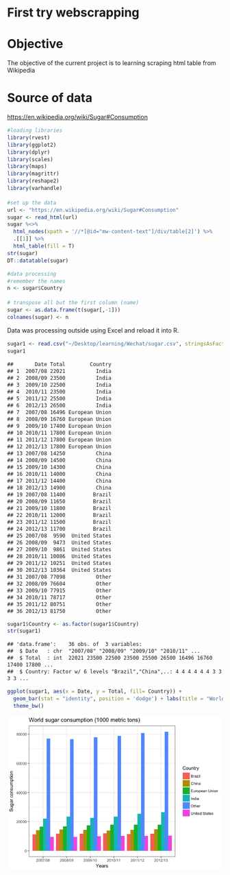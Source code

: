 First try webscrapping
================

Objective
=========

The objective of the current project is to learning scraping html table from Wikipedia

Source of data
==============

<https://en.wikipedia.org/wiki/Sugar#Consumption>

``` r
#loading libraries
library(rvest)
library(ggplot2)
library(dplyr)
library(scales)
library(maps)
library(magrittr)
library(reshape2)
library(varhandle)

#set up the data
url <- "https://en.wikipedia.org/wiki/Sugar#Consumption"
sugar <- read_html(url)
sugar %<>%
  html_nodes(xpath = '//*[@id="mw-content-text"]/div/table[2]') %>%
  .[[1]] %>%
  html_table(fill = T)
str(sugar)
DT::datatable(sugar)
```

``` r
#data processing
#remember the names
n <- sugar$Country

# transpose all but the first column (name)
sugar <- as.data.frame(t(sugar[,-1]))
colnames(sugar) <- n
```

Data was processing outside using Excel and reload it into R.

``` r
sugar1 <- read.csv("~/Desktop/learning/Wechat/sugar.csv", stringsAsFactors=FALSE)
sugar1
```

    ##       Date Total        Country
    ## 1  2007/08 22021          India
    ## 2  2008/09 23500          India
    ## 3  2009/10 22500          India
    ## 4  2010/11 23500          India
    ## 5  2011/12 25500          India
    ## 6  2012/13 26500          India
    ## 7  2007/08 16496 European Union
    ## 8  2008/09 16760 European Union
    ## 9  2009/10 17400 European Union
    ## 10 2010/11 17800 European Union
    ## 11 2011/12 17800 European Union
    ## 12 2012/13 17800 European Union
    ## 13 2007/08 14250          China
    ## 14 2008/09 14500          China
    ## 15 2009/10 14300          China
    ## 16 2010/11 14000          China
    ## 17 2011/12 14400          China
    ## 18 2012/13 14900          China
    ## 19 2007/08 11400         Brazil
    ## 20 2008/09 11650         Brazil
    ## 21 2009/10 11800         Brazil
    ## 22 2010/11 12000         Brazil
    ## 23 2011/12 11500         Brazil
    ## 24 2012/13 11700         Brazil
    ## 25 2007/08  9590  United States
    ## 26 2008/09  9473  United States
    ## 27 2009/10  9861  United States
    ## 28 2010/11 10086  United States
    ## 29 2011/12 10251  United States
    ## 30 2012/13 10364  United States
    ## 31 2007/08 77098          Other
    ## 32 2008/09 76604          Other
    ## 33 2009/10 77915          Other
    ## 34 2010/11 78717          Other
    ## 35 2011/12 80751          Other
    ## 36 2012/13 81750          Other

``` r
sugar1$Country <- as.factor(sugar1$Country)
str(sugar1)
```

    ## 'data.frame':    36 obs. of  3 variables:
    ##  $ Date   : chr  "2007/08" "2008/09" "2009/10" "2010/11" ...
    ##  $ Total  : int  22021 23500 22500 23500 25500 26500 16496 16760 17400 17800 ...
    ##  $ Country: Factor w/ 6 levels "Brazil","China",..: 4 4 4 4 4 4 3 3 3 3 ...

``` r
ggplot(sugar1, aes(x = Date, y = Total, fill= Country)) + 
  geom_bar(stat = "identity", position = 'dodge') + labs(title = "World sugar consumption (1000 metric tons)", x = "Years", y = "Sugar consumption") + 
  theme_bw()
```

![](Sugar_files/figure-markdown_github/unnamed-chunk-3-1.png)
